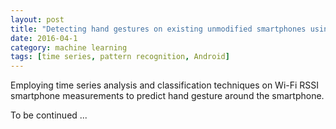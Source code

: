 ```yaml
---
layout: post
title: "Detecting hand gestures on existing unmodified smartphones using Wi-Fi signal strength"
date: 2016-04-1
category: machine learning
tags: [time series, pattern recognition, Android]
---
```

Employing time series analysis and classification techniques on Wi-Fi RSSI smartphone measurements to predict hand gesture around the smartphone.

To be continued ...

